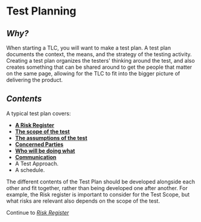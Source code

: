 # **Test Planning**

## *Why?*
When starting a TLC, you will want to make a test plan. A test plan documents the context, the means, and the strategy of the testing activity. Creating a test plan organizes the testers' thinking around the test, and also creates something that can be shared around to get the people that matter on the same page, allowing for the TLC to fit into the bigger picture of delivering the product.

## *Contents*
A typical test plan covers:
* **[A Risk Register](/1/1/1.Risk_Register.md)**
* **[The scope of the test](/1/1/2.Test_Scope.md)**
* **[The assumptions of the test](/1/1/3.Test_Assumptions.md)**
* **[Concerned Parties](/1/1/4.Concerned_Parties.md)**
* **[Who will be doing what](/1/2.TLC_Roles.md)**
* **[Communication](/1/1/5.Communiation_Plan.md)**
* A Test Approach.
* A schedule.

The different contents of the Test Plan should be developed alongside each other and fit together, rather than being developed one after another. For example, the Risk register is important to consider for the Test Scope, but what risks are relevant also depends on the scope of the test.

Continue to *[Risk Register](/1/1/5.Risk_Register.md)*